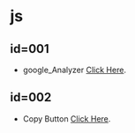 # js

## id=001
- google_Analyzer [Click Here](https://github.com/samsonkiran02/p/tree/main/script/js/id%3D002/v-1.0).                                              
## id=002
- Copy Button [Click Here](https://github.com/samsonkiran02/p/tree/main/script/js/id%3D002/v-1.0).
